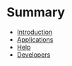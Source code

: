 # Summary

- [Introduction](src/introduction.md)
- [Applications](src/applications.md)
- [Help](src/help/overview.md)
- [Developers](src/developers/angular.md)